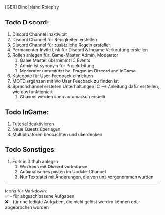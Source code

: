 [GER] Dino Island Roleplay  
## Todo Discord:
1. Discord Channel Inaktivität
1. Discord Channel für Neuigkeiten erstellen
1. Discord Channel für zusätzliche Regeln erstellen
1. Permanenter Invite Link für Discord & Ingame Verknüfung erstellen
1. Rollen anlegen für: Game-Master, Admin, Moderator
	1. Game Master übernimmt IC Events
	1. Admin ist synonym für Projektleitung
	1. Moderator unterstützt bei Fragen im Discord und InGame
1. Kategorie für User-Feedback einrichten
1. MOTD ergänzen mit Wo User Feedback zu finden ist
1. Sprachchannel erstellen Unterhaltungen IC --> Anleitung dafür erstellen, wie das funktioniert
	1. Channel werden dann automatisch erstellt
	
## Todo InGame:
1. Tutorial deaktivieren
1. Neue Quests überlegen
1. Multiplikatoren beobachten und überdenken

## Todo Sonstiges:
1. Fork in Github anlegen
	1. Webhook mit Discord verknüpfen
	1. Automatisches posten im Update-Channel
	1. Nur Textdatei mit Änderungen, die von uns vorgenommen wurden
	
---
Icons für Markdown:  
✅ - für abgeschlossene Aufgaben  
❌ - für unerledigte Aufgaben, die nicht gelöst werden können oder abgebrochen wurden
